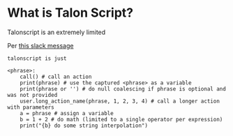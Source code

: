 # What is Talon Script?

Talonscript is an extremely limited

Per [this slack message](https://talonvoice.slack.com/archives/C7ERD5Q5T/p1607549480243500) 

```
talonscript is just

<phrase>:
    call() # call an action
    print(phrase) # use the captured <phrase> as a variable
    print(phrase or '') # do null coalescing if phrase is optional and was not provided
    user.long_action_name(phrase, 1, 2, 3, 4) # call a longer action with parameters
    a = phrase # assign a variable
    b = 1 + 2 # do math (limited to a single operator per expression)
    print("{b} do some string interpolation")
```
